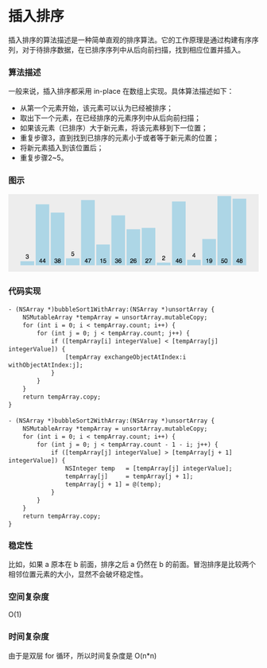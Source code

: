 # 插入排序

插入排序的算法描述是一种简单直观的排序算法。它的工作原理是通过构建有序序列，对于待排序数据，在已排序序列中从后向前扫描，找到相应位置并插入。

### 算法描述
一般来说，插入排序都采用 in-place 在数组上实现。具体算法描述如下：

* 从第一个元素开始，该元素可以认为已经被排序；
* 取出下一个元素，在已经排序的元素序列中从后向前扫描；
* 如果该元素（已排序）大于新元素，将该元素移到下一位置；
* 重复步骤3，直到找到已排序的元素小于或者等于新元素的位置；
* 将新元素插入到该位置后；
* 重复步骤2~5。

### 图示
![冒泡排序](https://github.com/sunjinshuai/Play-Leetcode/blob/master/Algorithm-Sort/BubbleSort/BubbleSort.gif)

### 代码实现
```
- (NSArray *)bubbleSort1WithArray:(NSArray *)unsortArray {
    NSMutableArray *tempArray = unsortArray.mutableCopy;
    for (int i = 0; i < tempArray.count; i++) {
        for (int j = 0; j < tempArray.count; j++) {
            if ([tempArray[i] integerValue] < [tempArray[j] integerValue]) {
                [tempArray exchangeObjectAtIndex:i withObjectAtIndex:j];
            }
        }
    }
    return tempArray.copy;
}

- (NSArray *)bubbleSort2WithArray:(NSArray *)unsortArray {
    NSMutableArray *tempArray = unsortArray.mutableCopy;
    for (int i = 0; i < tempArray.count; i++) {
        for (int j = 0; j < tempArray.count - 1 - i; j++) {
            if ([tempArray[j] integerValue] > [tempArray[j + 1] integerValue]) {
                NSInteger temp   = [tempArray[j] integerValue];
                tempArray[j]     = tempArray[j + 1];
                tempArray[j + 1] = @(temp);
            }
        }
    }
    return tempArray.copy;
}
 ```
 
 
### 稳定性
比如，如果 a 原本在 b 前面，排序之后 a 仍然在 b 的前面。冒泡排序是比较两个相邻位置元素的大小，显然不会破坏稳定性。

### 空间复杂度
O(1)

### 时间复杂度
由于是双层 for 循环，所以时间复杂度是 O(n*n)